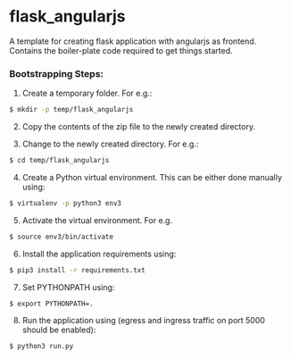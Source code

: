 # flask_angularjs
A template for creating flask application with angularjs as frontend. Contains the boiler-plate code required to get things started.


### Bootstrapping Steps:
1. Create a temporary folder. For e.g.:
```bash
$ mkdir -p temp/flask_angularjs
```

2. Copy the contents of the zip file to the newly created directory.

3. Change to the newly created directory. For e.g.:
```bash
$ cd temp/flask_angularjs
```

4. Create a Python virtual environment. This can be either done manually using:
```bash
$ virtualenv -p python3 env3
```

5. Activate the virtual environment. For e.g.
```bash
$ source env3/bin/activate
```

6. Install the application requirements using:
```bash
$ pip3 install -r requirements.txt
```

7. Set PYTHONPATH using:
```bash
$ export PYTHONPATH=.
```

8. Run the application using (egress and ingress traffic on port 5000 should be enabled):
```bash
$ python3 run.py
```
